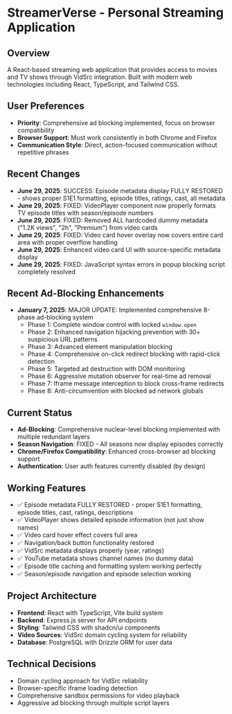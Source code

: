 # StreamerVerse - Personal Streaming Application

## Overview
A React-based streaming web application that provides access to movies and TV shows through VidSrc integration. Built with modern web technologies including React, TypeScript, and Tailwind CSS.

## User Preferences
- **Priority**: Comprehensive ad blocking implemented, focus on browser compatibility
- **Browser Support**: Must work consistently in both Chrome and Firefox
- **Communication Style**: Direct, action-focused communication without repetitive phrases

## Recent Changes
- **June 29, 2025**: SUCCESS: Episode metadata display FULLY RESTORED - shows proper S1E1 formatting, episode titles, ratings, cast, all metadata
- **June 29, 2025**: FIXED: VideoPlayer component now properly formats TV episode titles with season/episode numbers
- **June 29, 2025**: FIXED: Removed ALL hardcoded dummy metadata ("1.2K views", "2h", "Premium") from video cards
- **June 29, 2025**: FIXED: Video card hover overlay now covers entire card area with proper overflow handling
- **June 29, 2025**: Enhanced video card UI with source-specific metadata display
- **June 29, 2025**: FIXED: JavaScript syntax errors in popup blocking script completely resolved

## Recent Ad-Blocking Enhancements
- **January 7, 2025**: MAJOR UPDATE: Implemented comprehensive 8-phase ad-blocking system
  - Phase 1: Complete window control with locked `window.open`
  - Phase 2: Enhanced navigation hijacking prevention with 30+ suspicious URL patterns
  - Phase 3: Advanced element manipulation blocking
  - Phase 4: Comprehensive on-click redirect blocking with rapid-click detection
  - Phase 5: Targeted ad destruction with DOM monitoring
  - Phase 6: Aggressive mutation observer for real-time ad removal
  - Phase 7: Iframe message interception to block cross-frame redirects
  - Phase 8: Anti-circumvention with blocked ad network globals

## Current Status
- **Ad-Blocking**: Comprehensive nuclear-level blocking implemented with multiple redundant layers
- **Season Navigation**: FIXED - All seasons now display episodes correctly
- **Chrome/Firefox Compatibility**: Enhanced cross-browser ad blocking support
- **Authentication**: User auth features currently disabled (by design)

## Working Features
- ✅ Episode metadata FULLY RESTORED - proper S1E1 formatting, episode titles, cast, ratings, descriptions
- ✅ VideoPlayer shows detailed episode information (not just show names)
- ✅ Video card hover effect covers full area
- ✅ Navigation/back button functionality restored
- ✅ VidSrc metadata displays properly (year, ratings)
- ✅ YouTube metadata shows channel names (no dummy data)
- ✅ Episode title caching and formatting system working perfectly
- ✅ Season/episode navigation and episode selection working

## Project Architecture
- **Frontend**: React with TypeScript, Vite build system
- **Backend**: Express.js server for API endpoints
- **Styling**: Tailwind CSS with shadcn/ui components
- **Video Sources**: VidSrc domain cycling system for reliability
- **Database**: PostgreSQL with Drizzle ORM for user data

## Technical Decisions
- Domain cycling approach for VidSrc reliability
- Browser-specific iframe loading detection
- Comprehensive sandbox permissions for video playback
- Aggressive ad blocking through multiple script layers